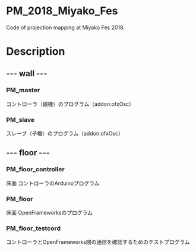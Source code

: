 # PM_2018_Miyako_Fes
 Code of projection mapping at Miyako Fes 2018.

# Description

## --- wall ---

### PM_master
 コントローラ（親機）のプログラム（addon:ofxOsc）

### PM_slave
 スレーブ（子機）のプログラム（addon:ofxOsc）

## --- floor ---

### PM_floor_controller
 床面 コントローラのArduinoプログラム

### PM_floor
 床面 OpenFrameworksのプログラム

### PM_floor_testcord
 コントローラとOpenFrameworks間の通信を確認するためのテストプログラム
